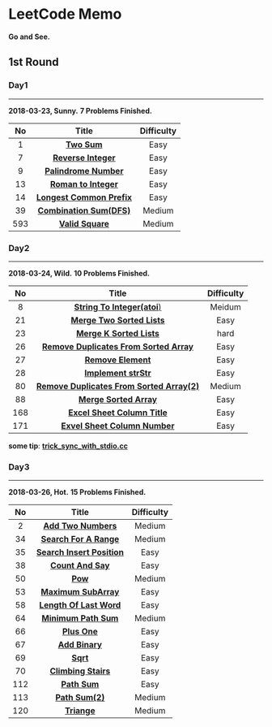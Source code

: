 # LeetCode Memo
**Go and See.**

## 1st Round

### Day1
---
**2018-03-23, Sunny.**
**7 Problems Finished.**

|No|Title|Difficulty|
|:--:|:----:|:----------:|
|1|[**Two Sum**](https://github.com/sundongxu/LeetCode/blob/master/Difficulty/Easy/1-TwoSum.cc)|Easy|
|7|[**Reverse Integer**](https://github.com/sundongxu/LeetCode/blob/master/Difficulty/Easy/7-ReverseInteger.cc)|Easy|
|9|[**Palindrome Number**](https://github.com/sundongxu/LeetCode/blob/master/Difficulty/Easy/9-PalindromeNumber.cc)|Easy|
|13|[**Roman to Integer**](https://github.com/sundongxu/LeetCode/blob/master/Difficulty/Easy/13-RomanToInteger.cc)|Easy|
|14|[**Longest Common Prefix**](https://github.com/sundongxu/LeetCode/blob/master/Difficulty/Easy/14-LongestCommonPrefix.cc)|Easy|
|39|[**Combination Sum(DFS)**](https://github.com/sundongxu/LeetCode/blob/master/Difficulty/Medium/39-CombinationSum.cc)|Medium|
|593|[**Valid Square**](https://github.com/sundongxu/LeetCode/blob/master/Difficulty/Medium/593-ValidSquare.cc)|Medium|

### Day2
---
**2018-03-24, Wild.**
**10 Problems Finished.**

|No|Title|Difficulty|
|:--:|:----:|:----------:|
|8|[**String To Integer(atoi**)](https://github.com/sundongxu/LeetCode/blob/master/Difficulty/Medium/8-StringToIntegerAToI.cc)|Meidum|
|21|[**Merge Two Sorted Lists**](https://github.com/sundongxu/LeetCode/blob/master/Difficulty/Easy/21-MergeTwoSortedLists.cc)|Easy|
|23|[**Merge K Sorted Lists**](https://github.com/sundongxu/LeetCode/blob/master/Difficulty/Hard/23-MergeKSortedLists.cc)|hard|
|26|[**Remove Duplicates From Sorted Array**](https://github.com/sundongxu/LeetCode/blob/master/Difficulty/Easy/26-RemoveDuplicatesFromSortedArray.cc)|Easy|
|27|[**Remove Element**](https://github.com/sundongxu/LeetCode/blob/master/Difficulty/Easy/27-RemoveElement.cc)|Easy|
|28|[**Implement strStr**](https://github.com/sundongxu/LeetCode/blob/master/Difficulty/Easy/28-ImplementStrstr.cc)|Easy|
|80|[**Remove Duplicates From Sorted Array(2)**](https://github.com/sundongxu/LeetCode/blob/master/Difficulty/Medium/80-RemoveDuplicatesFromSortedArray2.cc)|Medium|
|88|[**Merge Sorted Array**](https://github.com/sundongxu/LeetCode/blob/master/Difficulty/Easy/88-MergeSortedArray.cc)|Easy|
|168|[**Excel Sheet Column Title**](https://github.com/sundongxu/LeetCode/blob/master/Difficulty/Easy/168-ExcelSheetColumnTitle.cc)|Easy|
|171|[**Exvel Sheet Column Number**](https://github.com/sundongxu/LeetCode/blob/master/Difficulty/Easy/171-ExcelSheetColumnNumber.cc)|Easy|

**some tip**: [**trick_sync_with_stdio.cc**](https://github.com/sundongxu/LeetCode/blob/master/Difficulty/trick_sync_with_stdio.cc)

### Day3
---
**2018-03-26, Hot.**
**15 Problems Finished.**

|No|Title|Difficulty|
|:--:|:----:|:----------:|
|2|[**Add Two Numbers**](https://github.com/sundongxu/LeetCode/blob/master/Difficulty/Medium/2-AddTwoNumbers.cc)|Medium|
|34|[**Search For A Range**](https://github.com/sundongxu/LeetCode/blob/master/Difficulty/Medium/34-SearchForARange.cc)|Medium|
|35|[**Search Insert Position**](https://github.com/sundongxu/LeetCode/blob/master/Difficulty/Easy/35-SearchInsertPosition.cc)|Easy|
|38|[**Count And Say**](https://github.com/sundongxu/LeetCode/blob/master/Difficulty/Easy/38-CountAndSay.cc)|Easy|
|50|[**Pow**](https://github.com/sundongxu/LeetCode/blob/master/Difficulty/Medium/50-Pow.cc)|Medium|
|53|[**Maximum SubArray**](https://github.com/sundongxu/LeetCode/blob/master/Difficulty/Easy/53-MaximumSubArray.cc)| Easy|
|58|[**Length Of Last Word**](https://github.com/sundongxu/LeetCode/blob/master/Difficulty/Easy/58-LengthOfLastWord.cc)|Easy|
|64|[**Minimum Path Sum**](https://github.com/sundongxu/LeetCode/blob/master/Difficulty/Medium/64-MinimumPathSum.cc)|Medium|
|66|[**Plus One**](https://github.com/sundongxu/LeetCode/blob/master/Difficulty/Easy/66-PlusOne.cc)|Easy|
|67|[**Add Binary**](https://github.com/sundongxu/LeetCode/blob/master/Difficulty/Easy/67-AddBinary.cc)|Easy|
|69|[**Sqrt**](https://github.com/sundongxu/LeetCode/blob/master/Difficulty/Easy/69-Sqrt.cc)|Easy|
|70|[**Climbing Stairs**](https://github.com/sundongxu/LeetCode/blob/master/Difficulty/Easy/70-ClimbingStairs.cc)|Easy|
|112|[**Path Sum**](https://github.com/sundongxu/LeetCode/blob/master/Difficulty/Easy/112-PathSum.cc)|Easy|
|113|[**Path Sum(2)**](https://github.com/sundongxu/LeetCode/blob/master/Difficulty/Medium/113-PathSum2.cc)|Medium|
|120|[**Triange**](https://github.com/sundongxu/LeetCode/blob/master/Difficulty/Medium/120-Triangle.cc)|Medium|
